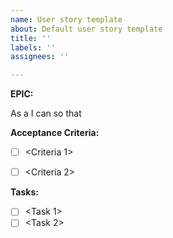 ```yaml
---
name: User story template
about: Default user story template
title: ''
labels: ''
assignees: ''

---
```


**EPIC:** <epic>

As a **<ROLE>** I can **<CAPABILITY>** so that **<BENEFIT>**

**Acceptance Criteria:**
- [ ] <Criteria 1>
- [ ] <Criteria 2>


**Tasks:**
- [ ] <Task 1>
- [ ] <Task 2>
